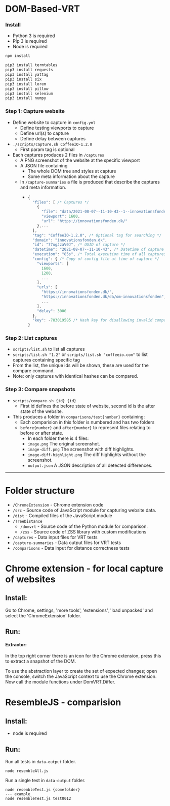 # DOM-Based-VRT

### Install

- Python 3 is required
- Pip 3 is required
- Node is required

```bash
npm install

pip3 install termtables
pip3 install requests
pip3 install yattag
pip3 install six
pip3 install lorem
pip3 install pillow
pip3 install selenium
pip3 install numpy
```

### Step 1: Capture website
- Define website to capture in `config.yml`
  - Define testing viewports to capture
  - Define url(s) to capture
  - Define delay between captures
- `./scripts/capture.sh CoffeeIO-1.2.0`
  - First param tag is optional
- Each captures produces 2 files in `/captures`
  - A PNG screenshot of the website at the specific viewport
  - A JSON file containing
    - The whole DOM tree and styles at capture
    - Some meta information about the capture
  - In `/capture-summaries` a file is produced that describe the captures and meta information.
    - ```javascript
      {
        "files": [ /* Captures */
          {
            "file": "data/2021-08-07--11-10-43--1--innovationsfonden.dk--1600",
            "viewport": 1600,
            "url": "https://innovationsfonden.dk/"
          },...
        ],
        "tag": "CoffeeIO-1.2.0", /* Optional tag for searching */
        "domain": "innovationsfonden.dk",
        "id": "77ugJzaV0J", /* UUID of capture */
        "datetime": "2021-08-07--11-10-43", /* Datetime of capture */
        "execution": "85s", /* Total execution time of all captures */
        "config": { /* Copy of config file at time of capture */
          "viewports": [
            1600,
            1200,
            ...
          ],
          "urls": [
            "https://innovationsfonden.dk/",
            "https://innovationsfonden.dk/da/om-innovationsfonden",
            ...
          ],
          "delay": 3000
        },
        "key": -783019585 /* Hash key for disallowing invalid comparisons in compare.sh */
      }
      ```

### Step 2: List captures
- `scripts/list.sh` to list all captures
- `scripts/list.sh "1.2"` or `scripts/list.sh "coffeeio.com"` to list captures containing specific tag
- From the list, the unique ids will be shown, these are used for the compare command.
- Note: only captures with identical hashes can be compared.


### Step 3: Compare snapshots
- `scripts/compare.sh {id} {id}`
  - First id defines the before state of website, second id is the after state of the website.
- This produces a folder in `comparisons/test{number}` containing:
  - Each comparision in this folder is numbered and has two folders
  - `before{number}` and `after{number}` to represent files relating to before or after state.
    - In each folder there is 4 files:
    -  `image.png` The original screenshot.
    -  `image-diff.png` The screenshot with diff highlights.
    -  `image-diff-highlight.png` The diff highlights without the screenshot.
    -  `output.json` A JSON description of all detected differences.

---

# Folder structure

- `/ChromeExtension` - Chrome extension code
- `/src` - Source code of JavaScript module for capturing website data.
- `/dist` - Compiled files of the JavaScript module
- `/TreeDistance`
  - `/domvrt` - Source code of the Python module for comparison.
  - `/zss` - Source code of ZSS library with custom modifications
- `/captures` - Data input files for VRT tests
- `/capture-summaries` - Data output files for VRT tests
- `/comparisons` - Data input for distance correctness tests

# Chrome extension - for local capture of websites

## Install:
Go to Chrome, settings, 'more tools', 'extensions', 'load unpacked' and select the 'ChromeExtension' folder.

## Run:

#### Extractor:

In the top right corner there is an icon for the Chrome extension, press this to extract a snapshot of the DOM.

To use the abstraction layer to create the set of expected changes; open the console, switch the JavaScript context to use the Chrome extension.
Now call the module functions under DomVRT.Differ.

# ResembleJS - comparision

## Install:
- node is required

## Run:

Run all tests in `data-output` folder.
```
node resembleAll.js
```

Run a single test in `data-output` folder.
```
node resembleTest.js {somefolder}
--- example
node resembleTest.js test0012
```



